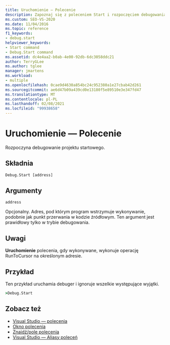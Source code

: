 ```yaml
---
title: Uruchomienie — Polecenie
description: Zapoznaj się z poleceniem Start i rozpoczęciem debugowania projektu startowego.
ms.custom: SEO-VS-2020
ms.date: 11/04/2016
ms.topic: reference
f1_keywords:
- debug.start
helpviewer_keywords:
- Start command
- Debug.Start command
ms.assetid: dc4e4aa2-b0ab-4e00-92db-6dc3058ddc21
author: TerryGLee
ms.author: tglee
manager: jmartens
ms.workload:
- multiple
ms.openlocfilehash: 0cae9d4630a854bc24c952380a1e27cbab42d261
ms.sourcegitcommit: ae6d47b09a439cd0e13180f5e89510e3e347fd47
ms.translationtype: MT
ms.contentlocale: pl-PL
ms.lasthandoff: 02/08/2021
ms.locfileid: "99938658"
---
```

# <a name="start-command"></a>Uruchomienie — Polecenie
Rozpoczyna debugowanie projektu startowego.

## <a name="syntax"></a>Składnia

```cmd
Debug.Start [address]
```

## <a name="arguments"></a>Argumenty
`address`

Opcjonalny. Adres, pod którym program wstrzymuje wykonywanie, podobnie jak punkt przerwania w kodzie źródłowym. Ten argument jest prawidłowy tylko w trybie debugowania.

## <a name="remarks"></a>Uwagi
**Uruchomienie** polecenia, gdy wykonywane, wykonuje operację RunToCursor na określonym adresie.

## <a name="example"></a>Przykład
Ten przykład uruchamia debuger i ignoruje wszelkie występujące wyjątki.

```cmd
>Debug.Start
```

## <a name="see-also"></a>Zobacz też

- [Visual Studio — polecenia](../../ide/reference/visual-studio-commands.md)
- [Okno polecenia](../../ide/reference/command-window.md)
- [Znajdź/pole polecenia](../../ide/find-command-box.md)
- [Visual Studio — Aliasy poleceń](../../ide/reference/visual-studio-command-aliases.md)

